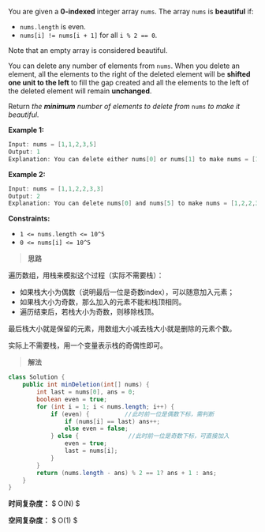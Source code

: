 You are given a **0-indexed** integer array `nums`. The array `nums` is **beautiful** if:

- `nums.length` is even.
- `nums[i] != nums[i + 1]` for all `i % 2 == 0`.

Note that an empty array is considered beautiful.

You can delete any number of elements from `nums`. When you delete an element, all the elements to the right of the deleted element will be **shifted one unit to the left** to fill the gap created and all the elements to the left of the deleted element will remain **unchanged**.

Return *the **minimum** number of elements to delete from* `nums` *to make it* *beautiful.*

 

**Example 1:**

```java
Input: nums = [1,1,2,3,5]
Output: 1
Explanation: You can delete either nums[0] or nums[1] to make nums = [1,2,3,5] which is beautiful. It can be proven you need at least 1 deletion to make nums beautiful.
```

**Example 2:**

```java
Input: nums = [1,1,2,2,3,3]
Output: 2
Explanation: You can delete nums[0] and nums[5] to make nums = [1,2,2,3] which is beautiful. It can be proven you need at least 2 deletions to make nums beautiful.
```

 

**Constraints:**

- `1 <= nums.length <= 10^5`
- `0 <= nums[i] <= 10^5`



> **思路**

遍历数组，用栈来模拟这个过程（实际不需要栈）：

- 如果栈大小为偶数（说明最后一位是奇数index），可以随意加入元素；
- 如果栈大小为奇数，那么加入的元素不能和栈顶相同。
- 遍历结束后，若栈大小为奇数，则移除栈顶。

最后栈大小就是保留的元素，用数组大小减去栈大小就是删除的元素个数。

实际上不需要栈，用一个变量表示栈的奇偶性即可。



> **解法**

```java
class Solution {
    public int minDeletion(int[] nums) {
        int last = nums[0], ans = 0;
        boolean even = true;
        for (int i = 1; i < nums.length; i++) {
            if (even) {          //此时前一位是偶数下标，需判断
                if (nums[i] == last) ans++;
                else even = false;
            } else {              //此时前一位是奇数下标，可直接加入
                even = true; 
                last = nums[i];
            }     
        }
        return (nums.length - ans) % 2 == 1? ans + 1 : ans;
    }
}
```

**时间复杂度：** $ O(N) $

**空间复杂度：** $ O(1) $